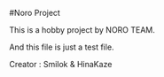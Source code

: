 #Noro Project

This is a hobby project by NORO TEAM.

And this file is just a test file.

Creator : Smilok & HinaKaze

